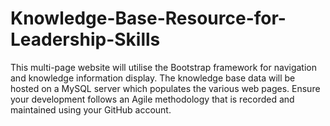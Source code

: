 # Knowledge-Base-Resource-for-Leadership-Skills
This multi-page website will utilise the Bootstrap framework for navigation and knowledge information display. The knowledge base data will be hosted on a MySQL server which populates the various web pages. Ensure your development follows an Agile methodology that is recorded and maintained using your GitHub account.
